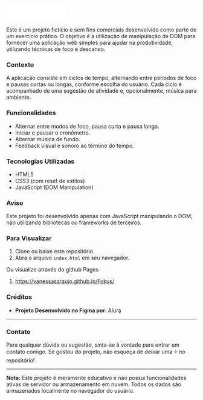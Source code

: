![image](https://github.com/VanessaSAraujo/Fokus/blob/af15f0a0b3d7103cb71ee09e1ba2a7105ec55a09/imagens/logo.png#vitrinedev)


Este é um projeto fictício e sem fins comerciais desenvolvido como parte de um exercício prático. O objetivo é a utilização de manipulação de DOM para fornecer uma aplicação web simples para ajudar na produtividade, utilizando técnicas de foco e descanso.

### Contexto

A aplicação consiste em ciclos de tempo, alternando entre períodos de foco e pausas curtas ou longas, conforme escolha do usuário. Cada ciclo é acompanhado de uma sugestão de atividade e, opcionalmente, música para ambiente.

### Funcionalidades

- Alternar entre modos de foco, pausa curta e pausa longa.
- Iniciar e pausar o cronômetro.
- Alternar música de fundo.
- Feedback visual e sonoro ao término do tempo.

### Tecnologias Utilizadas

- HTML5
- CSS3 (com reset de estilos)
- JavaScript (DOM Manipulation)

### Aviso

Este projeto foi desenvolvido apenas com JavaScript manipulando o DOM, não utilizando bibliotecas ou frameworks de terceiros.

### Para Visualizar

1. Clone ou baixe este repositório.
2. Abra o arquivo `index.html` em seu navegador.

Ou visualize através do github Pages

1. https://vanessasaraujo.github.io/Fokus/

### Créditos

- **Projeto Desenvolvido no Figma por**: Alura

---

### Contato

Para qualquer dúvida ou sugestão, sinta-se à vontade para entrar em contato comigo. Se gostou do projeto, não esqueça de deixar uma ⭐️ no repositório!

---

**Nota:** Este projeto é meramente educativo e não possui funcionalidades ativas de servidor ou armazenamento em nuvem. Todos os dados são armazenados localmente no navegador do usuário.
